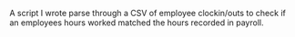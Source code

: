 A script I wrote parse through a CSV of employee clockin/outs to check if an employees hours worked matched the hours recorded in payroll.
